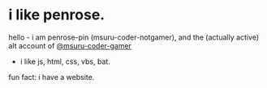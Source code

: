 # i like penrose.
hello -  i am penrose-pin (msuru-coder-notgamer), and the (actually active) alt account of [@msuru-coder-gamer](https://github.com/msuru-coder-gamer)
- i like js, html, css, vbs, bat.


fun fact: i have a website.

